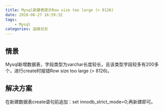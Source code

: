 ```yaml
---
title: Mysql新建表提示Row size too large (> 8126)
date: 2018-06-27 16:59:32
tags:
    - Mysql
categories: 运维日志
---
```


## 情景
Mysql新增数据表，字段类型为varchar长度较长，且该类型字段较多有200多个，进行create时报错Row size too large (> 8126)。

## 解决方案
在新建数据表create语句前追加：set innodb_strict_mode=0;再新建即可。
